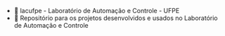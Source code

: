 - 👋 lacufpe - Laboratório de Automação e Controle - UFPE
- 👀 Repositório para os projetos desenvolvidos e usados no Laboratório de Automação e Controle

<!---
lacufpe/lacufpe is a ✨ special ✨ repository because its `README.md` (this file) appears on your GitHub profile.
You can click the Preview link to take a look at your changes.
--->

